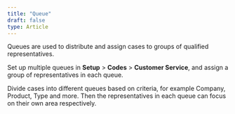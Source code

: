 ```yaml
---
title: "Queue"
draft: false
type: Article
---
```



Queues are used to distribute and assign cases to groups of qualified representatives. 

Set up multiple queues in **Setup** > **Codes** > **Customer Service**, and assign a group of representatives in each queue.

Divide cases into different queues based on criteria, for example Company, Product, Type and more. Then the representatives in each queue can focus on their own area respectively. 
